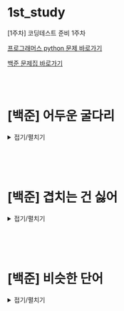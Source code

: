 # 1st_study
[1주차] 코딩테스트 준비 1주차
<br/>

[프로그래머스 python 문제 바로가기](https://school.programmers.co.kr/learn/challenges?order=recent)

[백준 문제집 바로가기](https://www.acmicpc.net/workbook/view/16346)

<br/><br/>

# [백준] 어두운 굴다리

<details>
<summary>접기/펼치기</summary>
<div markdown="1">

## [성구](./어두운%20굴다리/성구.py)
```py
```
## [민웅](./어두운%20굴다리/민웅.py)
```py
# 17266_어두운 굴다리
import sys
import math
input = sys.stdin.readline

N = int(input())
M = int(input())

location = list(map(int, input().split()))

case1 = location[0]
case2 = N-location[-1]
case3 = 0

for i in range(M-1):
    temp = math.ceil((location[i+1]-location[i])/2)
    # print(temp)
    if temp > case3:
        case3 = temp

ans = max(case1,case2,case3)

print(ans)
```
## [병국](./어두운%20굴다리/병국.py)
```py
n = int(input())
m = int(input())
arr = list(map(int,input().split()))

answer1 = 0

# n = 1 일때,, 시작점 잡아주는 느낌,,
if len(arr) == 1:
    answer1 = max(arr[0] - 0, n - arr[0])
# n > 1 일때
else:
    for i in range(len(arr)):
        # 시작점
        if i == 0:
            answer = arr[i]-0
        # 끝점
        elif i == len(arr)-1:
            answer = n-arr[i]
        # 중간지점(중요)
        else:
            check = (arr[i]-arr[i-1])
            if check%2:
                answer = check // 2 +1
            else:
                answer = check // 2
        answer1 = max(answer,answer1)
print(answer1)


```
## [상미](./어두운%20굴다리/상미.py)
```py
```

</div>
</details>

<br/><br/><br/>


# [백준] 겹치는 건 싫어

<details>
<summary>접기/펼치기</summary>
<div markdown="1">

## [성구](./겹치는%20건%20싫어/성구.py)
```py
```
## [민웅](./겹치는%20건%20싫어/민웅.py)
```py
# 20922_겹치는 건 싫어_Hate-Overlap
import sys
input = sys.stdin.readline

N, K = map(int, input().split())
sequence = list(map(int, input().split()))

i, j = 0, 0

num = {}
length = 0
ans = 0
while i<=j and j < N:
    if sequence[j] not in num.keys():
        num[sequence[j]] = 1
        j += 1
        length += 1
    else:
        if num[sequence[j]] >= K:
            num[sequence[i]] -= 1
            i += 1
            length -= 1
        else:
            num[sequence[j]] += 1
            j += 1
            length += 1
    if length > ans:
        ans = length

print(ans)
```
## [병국](./겹치는%20건%20싫어/병국.py)
```py

# 하나씩 넣을때마다 갯수 체크할까,,
# n이 총 개수 , k가 허용가능한 개수
# 이게아니었고,, 시작점이 중요한거,, 그 시작점부터 가장 큰 부분수열,,구하는거

# cnt = 0
# max_cnt = 0
# answer_dict = {}
# for i in range(n):
#     if arr[i] in answer_dict:
#         if answer_dict[arr[i]]+1 > k:
#             break
#         else:
#             answer_dict[arr[i]] += 1
#             cnt += 1
#     else:
#         answer_dict[arr[i]] = 1
#         cnt += 1
# max_cnt = (max_cnt,cnt)

n, k = map(int,input().split())
arr = list(map(int,input().split()))

# 투포인터로 풀어볼게요,,
left,right = 0,0 # 처음엔 0부터 시작합시다..
counter = [0]*(max(arr)+1) # 항목 개수세어줄 리스트
answer = 0 # 답

while right < n: # 배열 끝까지 갈때까지할건데,,
    if counter[arr[right]]<k: # k보다 작다면
        counter[arr[right]] += 1
        right += 1
    else: # k보다커져버렸다면,, 이제 left를 한칸땡겨요
        counter[arr[left]] -= 1 # 이건빼줘야겠져
        left += 1
    answer = max(answer, right-left) #이게 답
print(answer)

```
## [상미](./겹치는%20건%20싫어/상미.py)
```py
```

</div>
</details>

<br/><br/><br/>


# [백준] 비슷한 단어

<details>
<summary>접기/펼치기</summary>
<div markdown="1">

## [성구](./비슷한%20단어/성구.py)
```py
```
## [민웅](./비슷한%20단어/민웅.py)
```py
# 2179_비슷한단어_similar-word
# 26% 까지 맞음
import sys
input = sys.stdin.readline


N = int(input())

words = []

for i in range(N):
    words.append([input().strip(), i])

words.sort(key=lambda x:x[0])
temp = [words[0], words[1]]
ans = 0

for i in range(1, N):
    l1, l2 = len(words[i-1][0]), len(words[i][0])
    r = min(l1, l2)
    idx = 0
    while idx < r:
        if words[i-1][0][idx] == words[i][0][idx]:
            idx += 1
        else:
            break
    if idx > ans:
        temp = [words[i-1], words[i]]
        ans = idx
    elif idx == ans:  # idx와 ans가 같은 경우를 추가
        sub = [words[i - 1], words[i], temp[0], temp[1]]
        sub.sort(key=lambda x: x[1])
        temp = [sub[0], sub[1]]

print(temp[0][0])
print(temp[1][0])
```
## [병국](./비슷한%20단어/병국.py)
```py
```
## [상미](./비슷한%20단어/상미.py)
```py
```


</div>
</details>
